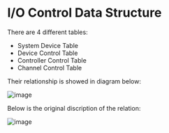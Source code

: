 # I/O Control Data Structure

There are 4 different tables:

- System Device Table
- Device Control Table
- Controller Control Table
- Channel Control Table

Their relationship is showed in diagram below:

![image](https://github.com/Oya-Learning-Notes/OS-Learning-Note/assets/61616918/cb078bac-76c9-4952-8491-c20c0bd20213)

Below is the original discription of the relation:

![image](https://github.com/Oya-Learning-Notes/OS-Learning-Note/assets/61616918/cd336468-5cdd-409a-97ab-bef6991049a0)
